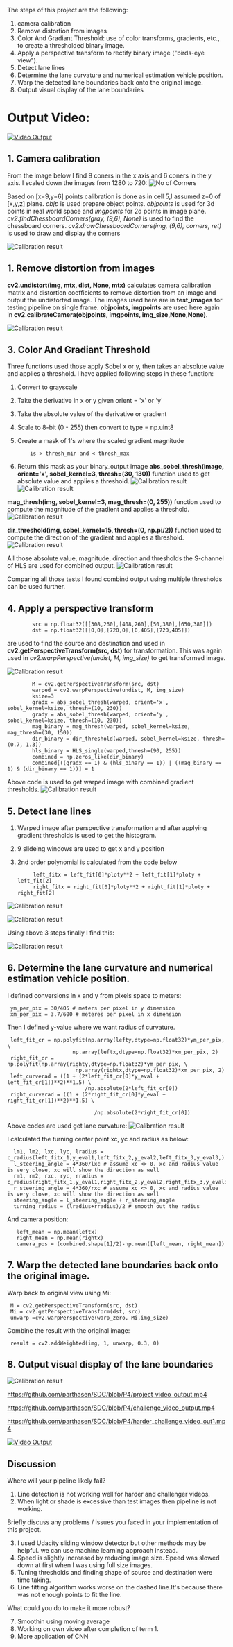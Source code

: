 The steps of this project are the following:

1.  camera calibration 
2.  Remove distortion from images
3.  Color And Gradiant Threshold: use of color transforms, gradients, etc., to create a thresholded binary image.
4.  Apply a perspective transform to rectify binary image ("birds-eye view").
5.  Detect lane lines
6.  Determine the lane curvature  and numerical estimation vehicle position.
7.  Warp the detected lane boundaries back onto the original image.
8.  Output visual display of the lane boundaries

# Output Video: 
[![Video Output](https://i.ytimg.com/vi/_u6I9w6048w/3.jpg?time=1486986474285)](https://www.youtube.com/watch?v=uFZKInMRB28)

## 1. Camera calibration 
From the image below I find 9 coners in the x axis and 6 coners in the y axis. I scaled down the images from 1280 to 720:
![No of Corners](https://github.com/parthasen/SDC/blob/P4/output_images/0.png)

Based on [x=9,y=6] points calibration is done as in cell 5,I assumed z=0 of [x,y,z] plane. *objp* is used prepare object points. *objpoints* is used for 3d points in real world space and *imgpoints* for 2d points in image plane. *cv2.findChessboardCorners(gray, (9,6), None)* is used to  find the chessboard corners. *cv2.drawChessboardCorners(img, (9,6), corners, ret)* is used to draw and display the corners

![Calibration result](https://github.com/parthasen/SDC/blob/P4/output_images/1.png)

## 1. Remove distortion from images
**cv2.undistort(img, mtx, dist, None, mtx)** calculates camera calibration matrix and distortion coefficients to remove distortion from an image and output the undistorted image. The images used here are in **test_images** for testing pipeline on single frame. **objpoints, imgpoints** are used here again in **cv2.calibrateCamera(objpoints, imgpoints, img_size,None,None)**.

![Calibration result](https://github.com/parthasen/SDC/blob/P4/output_images/3.png)

## 3.  Color And Gradiant Threshold
Three functions used those apply Sobel x or y, then takes an absolute value and applies a threshold. I have applied following steps in these function: 
1)  Convert to grayscale
2)  Take the derivative in x or y given orient = 'x' or 'y'
3)  Take the absolute value of the derivative or gradient
4)  Scale to 8-bit (0 - 255) then convert to type = np.uint8
5)  Create a mask of 1's where the scaled gradient magnitude 

            is > thresh_min and < thresh_max
6)  Return this mask as your binary_output image
**abs_sobel_thresh(image, orient='x', sobel_kernel=3, thresh=(30, 130))** function used to get  absolute value and applies a threshold.
![Calibration result](https://github.com/parthasen/SDC/blob/P4/output_images/4.png)
![Calibration result](https://github.com/parthasen/SDC/blob/P4/output_images/5.png)

**mag_thresh(img, sobel_kernel=3, mag_thresh=(0, 255))** function used to compute the magnitude of the gradient and applies a threshold.
![Calibration result](https://github.com/parthasen/SDC/blob/P4/output_images/6.png)

**dir_threshold(img, sobel_kernel=15, thresh=(0, np.pi/2))** function used to compute the direction of the gradient and applies a threshold.
![Calibration result](https://github.com/parthasen/SDC/blob/P4/output_images/7.png)

All those absolute value, magnitude, direction  and thresholds the S-channel of HLS are used for combined output.
![Calibration result](https://github.com/parthasen/SDC/blob/P4/output_images/9.png)

Comparing all those tests I found combind output using multiple thresholds can be used further.

## 4.  Apply a perspective transform

            src = np.float32([[308,260],[408,260],[50,380],[650,380]])
            dst = np.float32([[0,0],[720,0],[0,405],[720,405]])

are used to find the source and destination and used in **cv2.getPerspectiveTransform(src, dst)** for transformation. This was again used in *cv2.warpPerspective(undist, M, img_size)* to get transformed image. 

![Calibration result](https://github.com/parthasen/SDC/blob/P4/output_images/10.png)

            M = cv2.getPerspectiveTransform(src, dst)
            warped = cv2.warpPerspective(undist, M, img_size)
            ksize=3
            gradx = abs_sobel_thresh(warped, orient='x', sobel_kernel=ksize, thresh=(10, 230))
            grady = abs_sobel_thresh(warped, orient='y', sobel_kernel=ksize, thresh=(10, 230))
            mag_binary = mag_thresh(warped, sobel_kernel=ksize, mag_thresh=(30, 150))
            dir_binary = dir_threshold(warped, sobel_kernel=ksize, thresh=(0.7, 1.3))
            hls_binary = HLS_single(warped,thresh=(90, 255))
            combined = np.zeros_like(dir_binary)
            combined[((gradx == 1) & (hls_binary == 1)) | ((mag_binary == 1) & (dir_binary == 1))] = 1
Above code is used to get warped image with combined gradient thresholds. 
![Calibration result](https://github.com/parthasen/SDC/blob/P4/output_images/11.png)

## 5.  Detect lane lines
1. Warped image after perspective transformation and after applying gradient thresholds is used to get the histogram.
2. 9 slideing windows are used to get x and y position 
3. 2nd order polynomial is calculated from the code below 

            left_fitx = left_fit[0]*ploty**2 + left_fit[1]*ploty + left_fit[2]
            right_fitx = right_fit[0]*ploty**2 + right_fit[1]*ploty + right_fit[2]
            
![Calibration result](https://github.com/parthasen/SDC/blob/P4/output_images/12.png)

![Calibration result](https://github.com/parthasen/SDC/blob/P4/output_images/13.png)

Using above 3 steps finally I find this:

![Calibration result](https://github.com/parthasen/SDC/blob/P4/output_images/14.png)

## 6.  Determine the lane curvature  and numerical estimation vehicle position.
            
I defined conversions in x and y from pixels space to meters:

     ym_per_pix = 30/405 # meters per pixel in y dimension
     xm_per_pix = 3.7/600 # meteres per pixel in x dimension
Then I defined y-value where we want radius of curvature.
            
     left_fit_cr = np.polyfit(np.array(lefty,dtype=np.float32)*ym_per_pix, \
                         np.array(leftx,dtype=np.float32)*xm_per_pix, 2)
     right_fit_cr = np.polyfit(np.array(righty,dtype=np.float32)*ym_per_pix, \
                          np.array(rightx,dtype=np.float32)*xm_per_pix, 2)
     left_curverad = ((1 + (2*left_fit_cr[0]*y_eval + left_fit_cr[1])**2)**1.5) \
                             /np.absolute(2*left_fit_cr[0])
     right_curverad = ((1 + (2*right_fit_cr[0]*y_eval + right_fit_cr[1])**2)**1.5) \
 
                                /np.absolute(2*right_fit_cr[0])
 Above codes are used get lane curvature:
 ![Calibration result](https://github.com/parthasen/SDC/blob/P4/output_images/15.png)
 
  I calculated the turning center point xc, yc and radius as below: 
            
      lm1, lm2, lxc, lyc, lradius = c_radius(left_fitx_1,y_eval1,left_fitx_2,y_eval2,left_fitx_3,y_eval3,)
      l_steering_angle = 4*360/lxc # assume xc <> 0, xc and radius value is very close, xc will show the direction as well
      rm1, rm2, rxc, ryc, rradius = c_radius(right_fitx_1,y_eval1,right_fitx_2,y_eval2,right_fitx_3,y_eval3,)
      r_steering_angle = 4*360/rxc # assume xc <> 0, xc and radius value is very close, xc will show the direction as well
      steering_angle = l_steering_angle + r_steering_angle
      turning_radius = (lradius+rradius)/2 # smooth out the radius
    
   And camera position:
   
       left_mean = np.mean(leftx)
       right_mean = np.mean(rightx)
       camera_pos = (combined.shape[1]/2)-np.mean([left_mean, right_mean])
 
 ## 7.  Warp the detected lane boundaries back onto the original image.
 Warp back to original view using Mi:
 
     M = cv2.getPerspectiveTransform(src, dst)
     Mi = cv2.getPerspectiveTransform(dst, src)
     unwarp =cv2.warpPerspective(warp_zero, Mi,img_size)
 Combine the result with the original image:
            
     result = cv2.addWeighted(img, 1, unwarp, 0.3, 0)
## 8.  Output visual display of the lane boundaries     
![Calibration result](https://github.com/parthasen/SDC/blob/P4/output_images/16.png)

https://github.com/parthasen/SDC/blob/P4/project_video_output.mp4

https://github.com/parthasen/SDC/blob/P4/challenge_video_output.mp4

https://github.com/parthasen/SDC/blob/P4/harder_challenge_video_out1.mp4

[![Video Output](https://i.ytimg.com/vi/_u6I9w6048w/3.jpg?time=1486986474285)](https://www.youtube.com/watch?v=uFZKInMRB28)

## Discussion
Where will your pipeline likely fail?

1. Line detection is not working well for harder and challenger videos. 
2. When light or shade is excessive than test images then pipeline is not working.

Briefly discuss any problems / issues you faced in your implementation of this project.

3. I used Udacity sliding window detector but other methods may be helpful. we can use machine learning approach instead. 
4. Speed is slightly increased by reducing image size. Speed was slowed down at first when I was using full size images. 
5. Tuning thresholds and finding shape of source and destination were time taking. 
6. Line fitting algorithm works worse on the dashed line.It's because there was not enough points to fit the line.

What could you do to make it more robust?

7. Smoothin using moving average
8. Working on qwn video after completion of term 1. 
9. More application of CNN 

